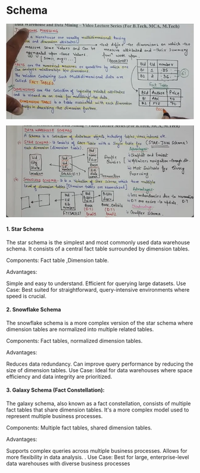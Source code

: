 # Schema
![alt text](image-25.png)

![alt text](image-26.png)


#### 1. Star Schema
The star schema is the simplest and most commonly used data warehouse schema. It consists of a central fact table surrounded by dimension tables.

Components: Fact table ,Dimension table.

Advantages:

Simple and easy to understand.
Efficient for querying large datasets.
Use Case: Best suited for straightforward, query-intensive environments where speed is crucial.

#### 2. Snowflake Schema
The snowflake schema is a more complex version of the star schema where dimension tables are normalized into multiple related tables.

Components: Fact tables, normalized dimension tables.

Advantages:

Reduces data redundancy.
Can improve query performance by reducing the size of dimension tables.
Use Case: Ideal for data warehouses where space efficiency and data integrity are prioritized.

#### 3. Galaxy Schema (Fact Constellation):
The galaxy schema, also known as a fact constellation, consists of multiple fact tables that share dimension tables. It's a more complex model used to represent multiple business processes.

Components: Multiple fact tables, shared dimension tables.

Advantages:

Supports complex queries across multiple business processes.
Allows for more flexibility in data analysis. .
Use Case: Best for large, enterprise-level data warehouses with diverse business processes

